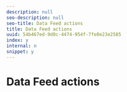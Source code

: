 ```yaml
---
description: null
seo-description: null
seo-title: Data Feed actions
title: Data Feed actions
uuid: 54b467ed-9d0c-4474-954f-7fe0e23e2585
index: y
internal: n
snippet: y
---
```


# Data Feed actions

